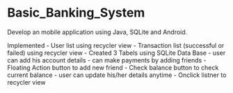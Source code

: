 # Basic_Banking_System

Develop an mobile application using Java, SQLite and Android.

Implemented - User list using recycler view
            - Transaction list (successful or failed) using recycler view
            - Created 3 Tabels using SQLite Data Base
            - user can add his account details 
            - can make payments by adding friends
            - Floating Action button to add new friend
            - Check balance button to check current balance
            - user can update his/her details anytime
            - Onclick listner to recycler view
